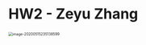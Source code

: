 # HW2 - Zeyu Zhang

<img src="/Users/zeyu/Library/Application Support/typora-user-images/image-20200515235138599.png" alt="image-20200515235138599" style="zoom:50%;" />